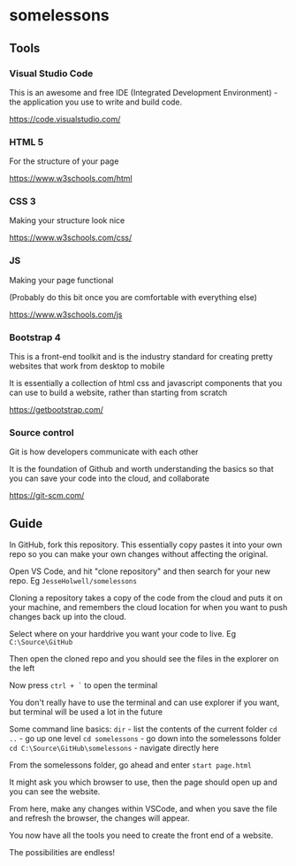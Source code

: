 # somelessons

## Tools

### Visual Studio Code
This is an awesome and free IDE (Integrated Development Environment) - the application you use to write and build code.

https://code.visualstudio.com/

### HTML 5
For the structure of your page

https://www.w3schools.com/html

### CSS 3
Making your structure look nice

https://www.w3schools.com/css/

### JS
Making your page functional

(Probably do this bit once you are comfortable with everything else)

https://www.w3schools.com/js

### Bootstrap 4
 This is a front-end toolkit and is the industry standard for creating pretty websites that work from desktop to mobile

It is essentially a collection of html css and javascript components that you can use to build a website, rather than starting from scratch

https://getbootstrap.com/

### Source control
Git is how developers communicate with each other

It is the foundation of Github and worth understanding the basics so that you can save your code into the cloud, and collaborate

https://git-scm.com/

## Guide

In GitHub, fork this repository. This essentially copy pastes it into your own repo so you can make your own changes without affecting the original.

Open VS Code, and hit "clone repository" and then search for your new repo. Eg `JesseHolwell/somelessons`

Cloning a repository takes a copy of the code from the cloud and puts it on your machine, and remembers the cloud location for when you want to push changes back up into the cloud.

Select where on your harddrive you want your code to live. Eg `C:\Source\GitHub`

Then open the cloned repo and you should see the files in the explorer on the left

Now press `` ctrl + ` `` to open the terminal

You don't really have to use the terminal and can use explorer if you want, but terminal will be used a lot in the future

Some command line basics:
`dir` - list the contents of the current folder
`cd ..` - go up one level
`cd somelessons` - go down into the somelessons folder
`cd C:\Source\GitHub\somelessons` - navigate directly here

From the somelessons folder, go ahead and enter `start page.html`

It might ask you which browser to use, then the page should open up and you can see the website.

From here, make any changes within VSCode, and when you save the file and refresh the browser, the changes will appear.

You now have all the tools you need to create the front end of a website.

The possibilities are endless!
